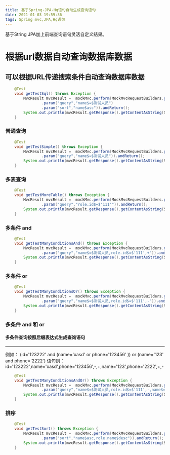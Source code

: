 ```yaml
---
title: 基于Spring-JPA-Hq语句自动生成查询语句
date: 2021-01-03 19:59:36
tags: Spring mvc,JPA,Hq语句
---
```


基于String JPA加上前端查询语句灵活自定义结果。

# 根据url数据自动查询数据库数据

## 可以根据URL传递搜索条件自动查询数据库数据

``` java
    @Test
    void getTestSql() throws Exception {
        MvcResult mvcResult =  mockMvc.perform(MockMvcRequestBuilders.get("/user/search")
                .param("query","name$=$测试人员")
                .param("sort","name$asc")).andReturn();
        System.out.println(mvcResult.getResponse().getContentAsString(StandardCharsets.UTF_8));
    }
```

### 普通查询

``` java
    @Test
    void getTestSimple() throws Exception {
        MvcResult mvcResult =  mockMvc.perform(MockMvcRequestBuilders.get("/user/search")
                .param("query","name$=$测试人员")).andReturn();
        System.out.println(mvcResult.getResponse().getContentAsString(StandardCharsets.UTF_8));
    }
```

### 多表查询

``` java
    @Test
    void getTestMoreTable() throws Exception {
        MvcResult mvcResult =  mockMvc.perform(MockMvcRequestBuilders.get("/user/search")
                .param("query","role.id$=$'111'")).andReturn();
        System.out.println(mvcResult.getResponse().getContentAsString(StandardCharsets.UTF_8));
    }
```

### 多条件 and

``` java
    @Test
    void getTestManyConditionsAnd() throws Exception {
        MvcResult mvcResult =  mockMvc.perform(MockMvcRequestBuilders.get("/user/search")
                .param("query","name$=$测试人员,role.id$=$'111',+")).andReturn();
        System.out.println(mvcResult.getResponse().getContentAsString(StandardCharsets.UTF_8));
    }
```

### 多条件 or

``` java
    @Test
    void getTestManyConditionsOr() throws Exception {
        MvcResult mvcResult =  mockMvc.perform(MockMvcRequestBuilders.get("/user/search")
                .param("query","name$=$测试人员,role.id$=$'111',-")).andReturn();
        System.out.println(mvcResult.getResponse().getContentAsString(StandardCharsets.UTF_8));
    }
```

### 多条件 and 和 or

#### 多条件查询按照后缀表达式生成查询语句
---

例如： (id='123222' and  (name='xasd' or phone='123456' )) or (name='123' and phone='2222')
语句则：id$=$'123222',name$=$'xasd',phone$=$'123456',-,+,name$=$'123',phone$=$'2222',+,-

``` java
    @Test
    void getTestManyConditionsAndOr() throws Exception {
        MvcResult mvcResult =  mockMvc.perform(MockMvcRequestBuilders.get("/user/search")
                .param("query","name$=$测试人员,role.id$=$'111',-,name$=$测试人员,role.id$=$'111',-,+")).andReturn();
        System.out.println(mvcResult.getResponse().getContentAsString(StandardCharsets.UTF_8));
    }
```

### 排序

``` java
    @Test
    void getTestSort() throws Exception {
        MvcResult mvcResult =  mockMvc.perform(MockMvcRequestBuilders.get("/user/search")
                .param("sort","name$asc,role.name$desc")).andReturn();
        System.out.println(mvcResult.getResponse().getContentAsString(StandardCharsets.UTF_8));
    }
```


